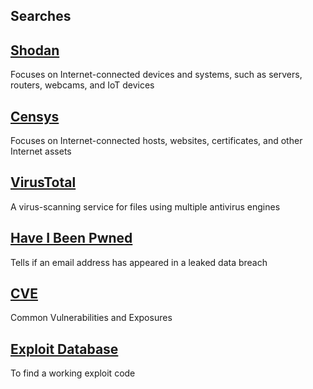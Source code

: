 ## Searches 

## [Shodan](https://www.shodan.io/)

Focuses on Internet-connected devices and systems, such as servers, routers, webcams, and IoT devices

## [Censys](https://search.censys.io/)

Focuses on Internet-connected hosts, websites, certificates, and other Internet assets

## [VirusTotal](https://www.virustotal.com/)

A virus-scanning service for files using multiple antivirus engines

## [Have I Been Pwned](https://haveibeenpwned.com/)

Tells if an email address has appeared in a leaked data breach



## [CVE](https://www.cve.org/)

Common Vulnerabilities and Exposures 

## [Exploit Database](https://www.exploit-db.com/)

To find a working exploit code

